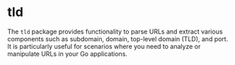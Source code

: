 # tld
The `tld` package provides functionality to parse URLs and extract various components such as subdomain, domain, top-level domain (TLD), and port. It is particularly useful for scenarios where you need to analyze or manipulate URLs in your Go applications.

